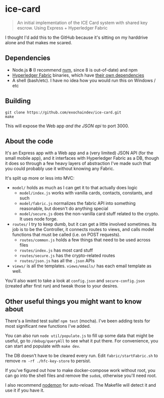 # ice-card

> An initial implementation of the ICE Card system with shared key escrow. Using
Express + Hyperledger Fabric

I thought I'd add this to the GitHub because it's sitting on my harddrive alone
and that makes me scared.

## Dependencies

 - Node.js **8** (I recommend [nvm](https://github.com/creationix/nvm), since 8
   is out-of-date) and npm
 - [Hyperledger Fabric](https://hyperledger-fabric.readthedocs.io/en/release-1.1/samples.html#binaries)
   binaries, which have
   [their own dependencies](https://hyperledger-fabric.readthedocs.io/en/release-1.1/prereqs.html)
 - A shell (bash/etc). I have no idea how you would run this on Windows / etc

## Building

    git clone https://github.com/exochaindev/ice-card.git
    make

This will expose the Web app *and the JSON api* to port 3000.

## About the code

It's an Express app with a Web app and a (very limited) JSON API (for the small
mobile app), and it interfaces with Hyperledger Fabric as a DB, though it does
so through a few heavy layers of abstraction I've made such that you could
probably use it without knowing any Fabric.

It's split up more or less into MVC:

 - `model/` holds as much as I can get it to that actually does logic
   - `model/index.js` works with vanilla cards, contacts, constants, and such
   - `model/fabric.js` normalizes the fabric API into something reasonable, but
     doesn't do anything special
   - `model/secure.js` does the non-vanilla card stuff related to the crypto. It
     uses node forge.
 - `routes/` I try to keep dumb, but it can get a little involved sometimes.
   Its job is to be the Controller, it connects routes to views, and calls model
   functions that must be called (i.e. on POST requests).
    - `routes/common.js` holds a few things that need to be used across files
    - `routes/index.js` has most card stuff
    - `routes/secure.js` has the crypto-related routes
    - `routes/json.js` has all the `.json` APIs
 - `views/` is all the templates. `views/emails/` has each email template as
   well.

You'll also want to take a look at `config.json` and `secure-config.json`
(created after first run) and tweak those to your desires.

## Other useful things you might want to know about

There's a limited test suite! `npm test` (mocha). I've been adding tests
for most significant new functions I've added.

You can also run `node util/populate.js` to fill up some data that might be
useful, go to `/debug/queryAll` to see what it put there. For convenience, you
can start and populate with `make dev`.

The DB doesn't have to be cleared every run. Edit `fabric/startFabric.sh` to
remove `rm -rf ./hfc-key-store` to persist.

If you've figured out how to make docker-compose work without root, you can go
into the shell files and remove the `sudo`s, otherwise you'll need root.

I also recommend [nodemon](https://github.com/remy/nodemon) for auto-reload.
The Makefile will detect it and use it if you have it.

